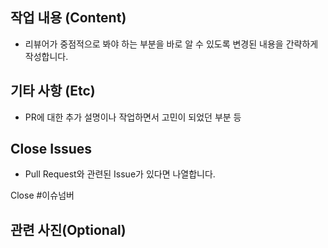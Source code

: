 ## 작업 내용 (Content)
- 리뷰어가 중점적으로 봐야 하는 부분을 바로 알 수 있도록 변경된 내용을 간략하게 작성합니다.

## 기타 사항 (Etc)
- PR에 대한 추가 설명이나 작업하면서 고민이 되었던 부분 등

## Close Issues
- Pull Request와 관련된 Issue가 있다면 나열합니다.

Close #이슈넘버

## 관련 사진(Optional)
